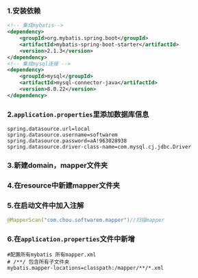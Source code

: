 ### 1.安装依赖

```xml
<!-- 集成mybatis-->
<dependency>
    <groupId>org.mybatis.spring.boot</groupId>
    <artifactId>mybatis-spring-boot-starter</artifactId>
    <version>2.1.3</version>
</dependency>
<!-- 集成mysql连接 -->
<dependency>
    <groupId>mysql</groupId>
    <artifactId>mysql-connector-java</artifactId>
    <version>8.0.22</version>
</dependency>
```

### 2.`application.properties`里添加数据库信息

```
spring.datasource.url=local
spring.datasource.username=softwarem
spring.datasource.password=aA!963028938
spring.datasource.driver-class-name=com.mysql.cj.jdbc.Driver
```

### 3.新建domain，mapper文件夹

### 4.在resource中新建mapper文件夹

### 5.在启动文件中加入注解

```java
@MapperScan("com.chou.softwarem.mapper")//扫描mapper
```

### 6.在`application.properties`文件中新增

```
#配置所有mybatis 所有mapper.xml
# /**/ 包含所有子文件夹
mybatis.mapper-locations=classpath:/mapper/**/*.xml
```

